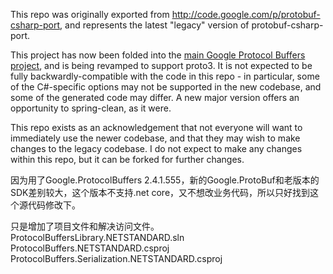 This repo was originally exported from http://code.google.com/p/protobuf-csharp-port,
and represents the latest "legacy" version of protobuf-csharp-port.

This project has now been folded into the [main Google Protocol Buffers project](http://github.com/google/protobuf),
and is being revamped to support proto3. It is not expected to be fully backwardly-compatible with
the code in this repo - in particular, some of the C#-specific options may not be supported in the new
codebase, and some of the generated code may differ. A new major version offers an opportunity to spring-clean,
as it were.

This repo exists as an acknowledgement that not everyone will want to immediately use the newer codebase,
and that they may wish to make changes to the legacy codebase. I do not expect to make any changes within this
repo, but it can be forked for further changes.

因为用了Google.ProtocolBuffers 2.4.1.555，新的Google.ProtoBuf和老版本的SDK差别较大，这个版本不支持.net core，又不想改业务代码，所以只好找到这个源代码修改下。

只是增加了项目文件和解决访问文件。
ProtocolBuffersLibrary.NETSTANDARD.sln
ProtocolBuffers.NETSTANDARD.csproj
ProtocolBuffers.Serialization.NETSTANDARD.csproj

